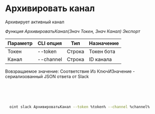 ﻿---
sidebar_position: 4
---

# Архивировать канал
 Архивирует активный канал


*Функция АрхивироватьКанал(Знач Токен, Знач Канал) Экспорт*

  | Параметр | CLI опция | Тип | Назначение |
  |-|-|-|-|
  | Токен | --token | Строка | Токен бота |
  | Канал | --channel | Строка | ID канала |

  
  Вовзращаемое значение:   Соответствие Из КлючИЗначение - сериализованный JSON ответа от Slack

```bsl title="Пример кода"
	

	
```

```sh title="Пример команд CLI"
    
  oint slack АрхивироватьКанал --token %token% --channel %channel%

```


```json title="Результат"



```
